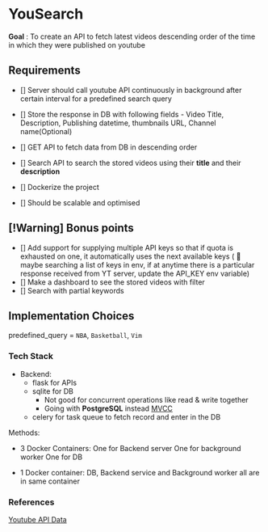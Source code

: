 # YouSearch

__Goal__ : To create an API to fetch latest videos descending order of the time in which they were published on youtube


## Requirements

- [] Server should call youtube API continuously in background after certain interval for a predefined search query

- [] Store the response in DB with following fields - Video Title, Description, Publishing datetime, thumbnails URL, Channel name(Optional)

- [] GET API to fetch data from DB in descending order
- [] Search API to search the stored videos using their __title__ and their __description__
- [] Dockerize the project
- [] Should be scalable and optimised

## [!Warning] Bonus points

- [] Add support for supplying multiple API keys so that if quota is exhausted on one, it automatically uses the next available keys ( :thinking: maybe searching a list of keys in env, if at anytime there is a particular response received from YT server, update the API_KEY env variable)
- [] Make a dashboard to see the stored videos with filter
- [] Search with partial keywords


## Implementation Choices

predefined_query = `NBA`, `Basketball`, `Vim`





### Tech Stack

- Backend:
    - flask for APIs
    - sqlite for DB
        - Not good for concurrent operations like read & write together
        - Going with __PostgreSQL__ instead [MVCC](https://www.postgresql.org/docs/7.1/mvcc.html)
    - celery for task queue to fetch record and enter in the DB

Methods:
- 3 Docker Containers:
    One for Backend server
    One for background worker
    One for DB

- 1 Docker container:
    DB, Backend service and Background worker all are in same container


### References


[Youtube API Data](https://developers.google.com/youtube/v3/docs/search/list?apix=true&apix_params=%7B%22part%22:%5B%22snippet%22%5D,%22q%22:%22NBA%22%7D)






